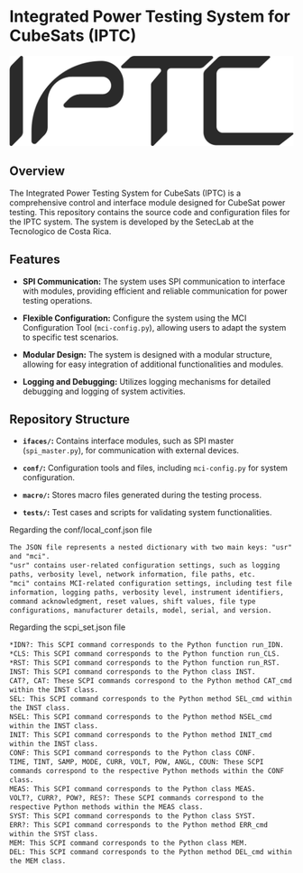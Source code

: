 # Integrated Power Testing System for CubeSats (IPTC)

![IPTC Logo](GUI/IPTC_logo.png)

## Overview

The Integrated Power Testing System for CubeSats (IPTC) is a comprehensive control and interface module designed for CubeSat power testing. This repository contains the source code and configuration files for the IPTC system. The system is developed by the SetecLab at the Tecnologico de Costa Rica.

## Features

- **SPI Communication:** The system uses SPI communication to interface with modules, providing efficient and reliable communication for power testing operations.

- **Flexible Configuration:** Configure the system using the MCI Configuration Tool (`mci-config.py`), allowing users to adapt the system to specific test scenarios.

- **Modular Design:** The system is designed with a modular structure, allowing for easy integration of additional functionalities and modules.

- **Logging and Debugging:** Utilizes logging mechanisms for detailed debugging and logging of system activities.

## Repository Structure

- **`ifaces/`:** Contains interface modules, such as SPI master (`spi_master.py`), for communication with external devices.

- **`conf/`:** Configuration tools and files, including `mci-config.py` for system configuration.

- **`macro/`:** Stores macro files generated during the testing process.

- **`tests/`:** Test cases and scripts for validating system functionalities.

Regarding the conf/local_conf.json file 

    The JSON file represents a nested dictionary with two main keys: "usr" and "mci".
    "usr" contains user-related configuration settings, such as logging paths, verbosity level, network information, file paths, etc.
    "mci" contains MCI-related configuration settings, including test file information, logging paths, verbosity level, instrument identifiers, command acknowledgment, reset values, shift values, file type configurations, manufacturer details, model, serial, and version.



Regarding the scpi_set.json file

    *IDN?: This SCPI command corresponds to the Python function run_IDN.
    *CLS: This SCPI command corresponds to the Python function run_CLS.
    *RST: This SCPI command corresponds to the Python function run_RST.
    INST: This SCPI command corresponds to the Python class INST.
    CAT?, CAT: These SCPI commands correspond to the Python method CAT_cmd within the INST class.
    SEL: This SCPI command corresponds to the Python method SEL_cmd within the INST class.
    NSEL: This SCPI command corresponds to the Python method NSEL_cmd within the INST class.
    INIT: This SCPI command corresponds to the Python method INIT_cmd within the INST class.
    CONF: This SCPI command corresponds to the Python class CONF.
    TIME, TINT, SAMP, MODE, CURR, VOLT, POW, ANGL, COUN: These SCPI commands correspond to the respective Python methods within the CONF class.
    MEAS: This SCPI command corresponds to the Python class MEAS.
    VOLT?, CURR?, POW?, RES?: These SCPI commands correspond to the respective Python methods within the MEAS class.
    SYST: This SCPI command corresponds to the Python class SYST.
    ERR?: This SCPI command corresponds to the Python method ERR_cmd within the SYST class.
    MEM: This SCPI command corresponds to the Python class MEM.
    DEL: This SCPI command corresponds to the Python method DEL_cmd within the MEM class.